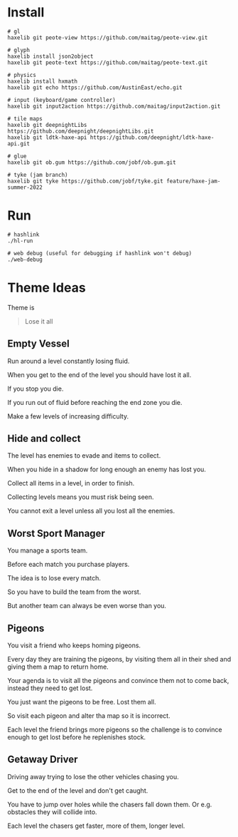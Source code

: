 
# Install

```shell
# gl
haxelib git peote-view https://github.com/maitag/peote-view.git

# glyph
haxelib install json2object
haxelib git peote-text https://github.com/maitag/peote-text.git

# physics
haxelib install hxmath
haxelib git echo https://github.com/AustinEast/echo.git

# input (keyboard/game controller)
haxelib git input2action https://github.com/maitag/input2action.git

# tile maps
haxelib git deepnightLibs https://github.com/deepnight/deepnightLibs.git
haxelib git ldtk-haxe-api https://github.com/deepnight/ldtk-haxe-api.git

# glue
haxelib git ob.gum https://github.com/jobf/ob.gum.git

# tyke (jam branch)
haxelib git tyke https://github.com/jobf/tyke.git feature/haxe-jam-summer-2022
```

# Run

```shell
# hashlink
./hl-run

# web debug (useful for debugging if hashlink won't debug)
./web-debug
```

# Theme Ideas

Theme is 
> Lose it all

## Empty Vessel

Run around a level constantly losing fluid.

When you get to the end of the level you should have lost it all.

If you stop you die.

If you run out of fluid before reaching the end zone you die.

Make a few levels of increasing difficulty.

## Hide and collect

The level has enemies to evade and items to collect.

When you hide in a shadow for long enough an enemy has lost you.

Collect all items in a level, in order to finish.

Collecting levels means you must risk being seen.

You cannot exit a level unless all you lost all the enemies.

## Worst Sport Manager

You manage a sports team.

Before each match you purchase players.

The idea is to lose every match.

So you have to build the team from the worst.

But another team can always be even worse than you.

## Pigeons

You visit a friend who keeps homing pigeons.

Every day they are training the pigeons, by visiting them all in their shed and giving them a map to return home.

Your agenda is to visit all the pigeons and convince them not to come back, instead they need to get lost.

You just want the pigeons to be free. Lost them all.

So visit each pigeon and alter tha map so it is incorrect.

Each level the friend brings more pigeons so the challenge is to convince enough to get lost before he replenishes stock.

## Getaway Driver

Driving away trying to lose the other vehicles chasing you.

Get to the end of the level and don't get caught.

You have to jump over holes while the chasers fall down them. Or e.g. obstacles they will collide into.

Each level the chasers get faster, more of them, longer level.
